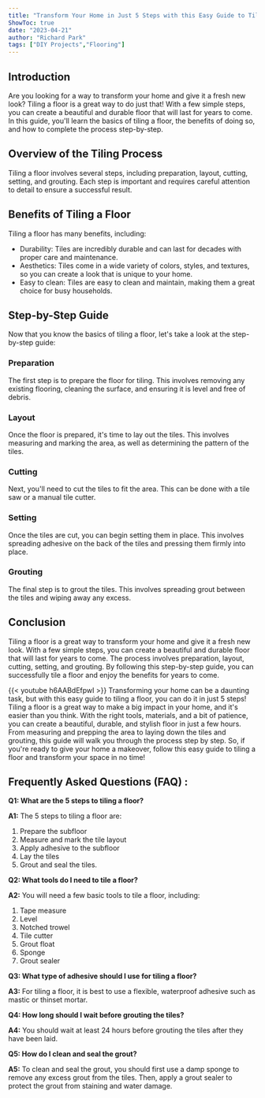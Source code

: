 ```yaml
---
title: "Transform Your Home in Just 5 Steps with this Easy Guide to Tiling a Floor!"
ShowToc: true 
date: "2023-04-21"
author: "Richard Park" 
tags: ["DIY Projects","Flooring"]
---
```

## Introduction
Are you looking for a way to transform your home and give it a fresh new look? Tiling a floor is a great way to do just that! With a few simple steps, you can create a beautiful and durable floor that will last for years to come. In this guide, you'll learn the basics of tiling a floor, the benefits of doing so, and how to complete the process step-by-step. 

## Overview of the Tiling Process
Tiling a floor involves several steps, including preparation, layout, cutting, setting, and grouting. Each step is important and requires careful attention to detail to ensure a successful result. 

## Benefits of Tiling a Floor
Tiling a floor has many benefits, including: 

- Durability: Tiles are incredibly durable and can last for decades with proper care and maintenance. 
- Aesthetics: Tiles come in a wide variety of colors, styles, and textures, so you can create a look that is unique to your home. 
- Easy to clean: Tiles are easy to clean and maintain, making them a great choice for busy households. 

## Step-by-Step Guide
Now that you know the basics of tiling a floor, let's take a look at the step-by-step guide: 

### Preparation
The first step is to prepare the floor for tiling. This involves removing any existing flooring, cleaning the surface, and ensuring it is level and free of debris. 

### Layout
Once the floor is prepared, it's time to lay out the tiles. This involves measuring and marking the area, as well as determining the pattern of the tiles. 

### Cutting
Next, you'll need to cut the tiles to fit the area. This can be done with a tile saw or a manual tile cutter. 

### Setting
Once the tiles are cut, you can begin setting them in place. This involves spreading adhesive on the back of the tiles and pressing them firmly into place. 

### Grouting
The final step is to grout the tiles. This involves spreading grout between the tiles and wiping away any excess. 

## Conclusion
Tiling a floor is a great way to transform your home and give it a fresh new look. With a few simple steps, you can create a beautiful and durable floor that will last for years to come. The process involves preparation, layout, cutting, setting, and grouting. By following this step-by-step guide, you can successfully tile a floor and enjoy the benefits for years to come.

{{< youtube h6AABdEfpwI >}} 
Transforming your home can be a daunting task, but with this easy guide to tiling a floor, you can do it in just 5 steps! Tiling a floor is a great way to make a big impact in your home, and it's easier than you think. With the right tools, materials, and a bit of patience, you can create a beautiful, durable, and stylish floor in just a few hours. From measuring and prepping the area to laying down the tiles and grouting, this guide will walk you through the process step by step. So, if you're ready to give your home a makeover, follow this easy guide to tiling a floor and transform your space in no time!

## Frequently Asked Questions (FAQ) :
**Q1: What are the 5 steps to tiling a floor?**

**A1:** The 5 steps to tiling a floor are: 
1. Prepare the subfloor 
2. Measure and mark the tile layout 
3. Apply adhesive to the subfloor 
4. Lay the tiles 
5. Grout and seal the tiles. 

**Q2: What tools do I need to tile a floor?**

**A2:** You will need a few basic tools to tile a floor, including: 
1. Tape measure 
2. Level 
3. Notched trowel 
4. Tile cutter 
5. Grout float 
6. Sponge 
7. Grout sealer 

**Q3: What type of adhesive should I use for tiling a floor?**

**A3:** For tiling a floor, it is best to use a flexible, waterproof adhesive such as mastic or thinset mortar. 

**Q4: How long should I wait before grouting the tiles?**

**A4:** You should wait at least 24 hours before grouting the tiles after they have been laid. 

**Q5: How do I clean and seal the grout?**

**A5:** To clean and seal the grout, you should first use a damp sponge to remove any excess grout from the tiles. Then, apply a grout sealer to protect the grout from staining and water damage.





